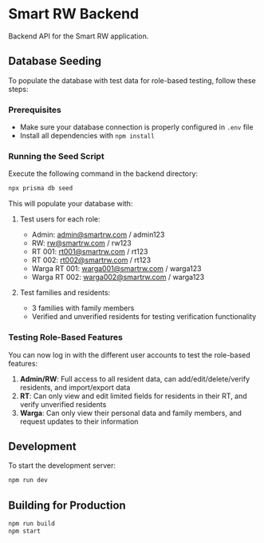 # Smart RW Backend

Backend API for the Smart RW application.

## Database Seeding

To populate the database with test data for role-based testing, follow these steps:

### Prerequisites

- Make sure your database connection is properly configured in `.env` file
- Install all dependencies with `npm install`

### Running the Seed Script

Execute the following command in the backend directory:

```bash
npx prisma db seed
```

This will populate your database with:

1. Test users for each role:
   - Admin: admin@smartrw.com / admin123
   - RW: rw@smartrw.com / rw123
   - RT 001: rt001@smartrw.com / rt123
   - RT 002: rt002@smartrw.com / rt123
   - Warga RT 001: warga001@smartrw.com / warga123
   - Warga RT 002: warga002@smartrw.com / warga123

2. Test families and residents:
   - 3 families with family members
   - Verified and unverified residents for testing verification functionality

### Testing Role-Based Features

You can now log in with the different user accounts to test the role-based features:

1. **Admin/RW**: Full access to all resident data, can add/edit/delete/verify residents, and import/export data
2. **RT**: Can only view and edit limited fields for residents in their RT, and verify unverified residents
3. **Warga**: Can only view their personal data and family members, and request updates to their information

## Development

To start the development server:

```bash
npm run dev
```

## Building for Production

```bash
npm run build
npm start
``` 